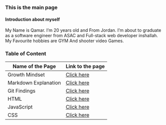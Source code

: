 ### This is the main page

#### Introduction about myself 

 My Name is Qamar. I’m 20 years old and From Jordan. I’m about to graduate as a software engineer from ASAC and Full-stack web developer inshallah. My Favourite hobbies are GYM And shooter video Games.

### Table of Content

Name of the Page | Link to the page
---------------- | --------------- 
Growth Mindset | [Click here](https://qamaralkhatib.github.io/reading-notes/growthmindset)
Markdown Explanation | [Click here](https://qamaralkhatib.github.io/reading-notes/read01)
Git Findings | [Click here](https://qamaralkhatib.github.io/reading-notes/gitfini)
HTML | [Click here](https://qamaralkhatib.github.io/reading-notes/read03) 
JavaScript | [Click here](https://qamaralkhatib.github.io/reading-notes/read04)
CSS | [Click here](https://qamaralkhatib.github.io/reading-notes/read06)


